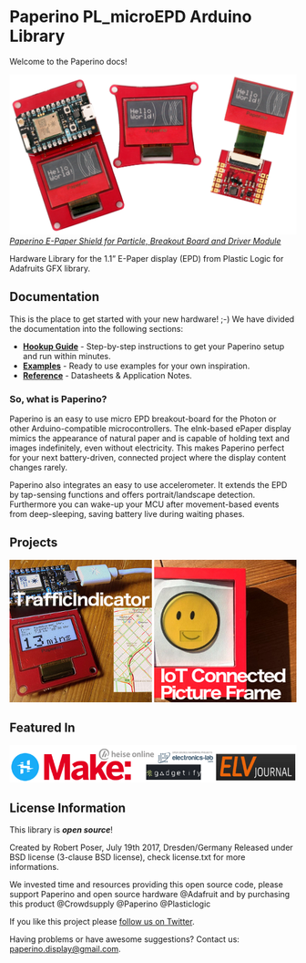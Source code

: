 Paperino PL_microEPD Arduino Library
===============================================================

Welcome to the Paperino docs!

![Paperino E-Paper Shield for Particle, Breakout Board and Driver Module](https://raw.githubusercontent.com/RobPo/Paperino/master/docs/img/holy_tripel.png)  
[*Paperino E-Paper Shield for Particle, Breakout Board and Driver Module*](https://www.crowdsupply.com/robert-poser/paperino)

Hardware Library for the 1.1” E-Paper display (EPD) from Plastic Logic for Adafruits GFX library. 

Documentation
--------------
This is the place to get started with your new hardware! ;-) We have divided the documentation into the following sections:
* **[Hookup Guide](https://robpo.github.io/Paperino/)** - Step-by-step instructions to get your Paperino setup and run within minutes.
* **[Examples](https://robpo.github.io/Paperino/exampleHelloWorld/)** - Ready to use examples for your own inspiration.
* **[Reference](https://github.com/RobPo/Paperino/tree/master/datasheets)** - Datasheets & Application Notes.

### So, what is Paperino?

Paperino is an easy to use micro EPD breakout-board for the Photon or other Arduino-compatible microcontrollers. The eInk-based ePaper display mimics the appearance of natural paper and is capable of holding text and images indefinitely, even without electricity. This makes Paperino perfect for your next battery-driven, connected project where the display content changes rarely.

Paperino also integrates an easy to use accelerometer. It extends the EPD by tap-sensing functions and offers portrait/landscape detection. Furthermore you can wake-up your MCU after movement-based events from deep-sleeping, saving battery live during waiting phases.

Projects
-------------------
[![Project TrafficIndicator at Hackaday.io](https://raw.githubusercontent.com/RobPo/Paperino/master/docs/img/TrafficIndicator.png)](https://hackaday.io/project/22002-trafficindicator-between-workhome-or-vice-versa) [![Project IoT Connected Desk Frame at Hackaday.io](https://raw.githubusercontent.com/RobPo/Paperino/master/docs/img/projIoTPictureFrame.png)](https://hackaday.io/project/21638-iot-connected-picturedesk-frame)  

Featured In
-------------------
![As Featured In](https://raw.githubusercontent.com/RobPo/Paperino/master/docs/img/FeaturedIn.png)

License Information
-------------------

This library is _**open source**_!

Created by Robert Poser, July 19th 2017, Dresden/Germany
Released under BSD license (3-clause BSD license), check license.txt for more informations.

We invested time and resources providing this open source code, please support Paperino and 
open source hardware @Adafruit and by purchasing this product @Crowdsupply @Paperino @Plasticlogic

If you like this project please [follow us on Twitter](https://twitter.com/paperino_io).

Having problems or have awesome suggestions? Contact us: paperino.display@gmail.com.

